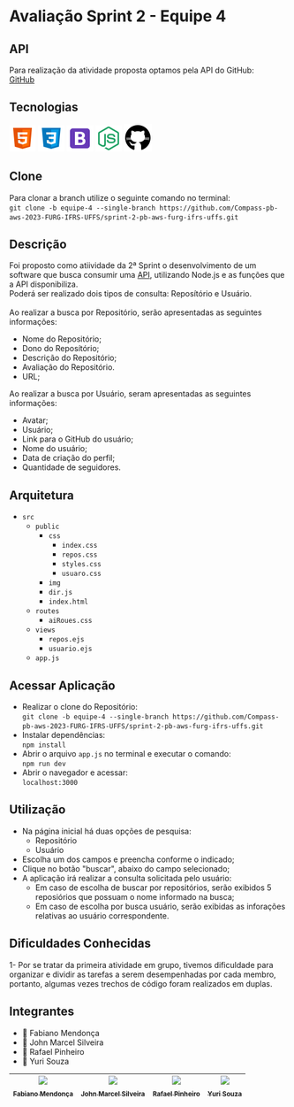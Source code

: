 # Avaliação Sprint 2 - Equipe 4

## API
Para realização da atividade proposta optamos pela API do GitHub:<br>
[GitHub](https://docs.github.com/pt/rest?apiVersion=2022-11-28)

## Tecnologias
![HTML5](src/public/img/html5.png) ![CSS3](src/public/img/css3.png) ![BootSrap](src/public/img/bootstrap.png) ![Node.JS](src/public/img/nodejs.png) ![GitHub](src/public/img/github.png)

## Clone 
Para clonar a branch utilize o seguinte comando no terminal: <br> 
```git clone -b equipe-4 --single-branch https://github.com/Compass-pb-aws-2023-FURG-IFRS-UFFS/sprint-2-pb-aws-furg-ifrs-uffs.git``` 

## Descrição    
Foi proposto como atiividade da 2ª Sprint o desenvolvimento de um software que busca consumir uma [API](https://any-api.com), utilizando Node.js e as funções que a API disponibiliza. <br>
Poderá ser realizado dois tipos de consulta: Reposítório e Usuário.<br><br>
Ao realizar a busca por Repositório, serão apresentadas as seguintes informações:<br>
* Nome do Repositório;<br>
* Dono do Reposítório;<br>
* Descrição do Repositório;<br>
* Avaliação do Repositório.<br>
* URL;

Ao realizar a busca por Usuário, seram apresentadas as seguintes informações: <br>

* Avatar; <br>
* Usuário;<br>
* Link para o GitHub do usuário;<br>
* Nome do usuário;<br>
* Data de criação do perfil; <br>
* Quantidade de seguidores.<br>

## Arquitetura
* ```src```
    * ```public```
        * ```css```
            * ```index.css```
            * ```repos.css```
            * ```styles.css```
            * ```usuaro.css```
        * ```img```
        * ```dir.js```
        * ```index.html```
    * ```routes```
        * ```aiRoues.css```
    * ```views```
        * ```repos.ejs```
        * ```usuario.ejs```
    * ```app.js```

## Acessar Aplicação
* Realizar o clone do Repositório: <br>
```git clone -b equipe-4 --single-branch https://github.com/Compass-pb-aws-2023-FURG-IFRS-UFFS/sprint-2-pb-aws-furg-ifrs-uffs.git``` <br>
* Instalar dependências: <br>
```npm install```<br>
* Abrir o arquivo ```app.js``` no terminal e executar o comando:<br>
```npm run dev```<br>
* Abrir o navegador e acessar:<br>
```localhost:3000``` <br>

## Utilização 
* Na página inicial há duas opções de pesquisa:
    * Repositório
    * Usuário
* Escolha um dos campos e preencha conforme o indicado;<br>
* Clique no botão "buscar", abaixo do campo selecionado;<br>
* A aplicação irá realizar a consulta solicitada pelo usuário:
    * Em caso de escolha de buscar por repositórios, serão exibidos 5 reposiórios que possuam o nome informado na busca;
    * Em caso de escolha por busca usuário, serão exibidas as inforações relativas ao usuário correspondente. 

## Dificuldades Conhecidas
1- Por se tratar da primeira atividade em grupo, tivemos dificuldade para organizar e dividir as tarefas a serem desempenhadas por cada membro, portanto, algumas vezes trechos de código foram realizados em duplas.

## Integrantes

- 🔨 Fabiano Mendonça
- 🔨 John Marcel Silveira
- 🔨 Rafael Pinheiro
- 🔨 Yuri Souza

| [<img src="https://avatars.githubusercontent.com/u/54964022?v=4" width=85><br><sub>Fabiano Mendonça</sub>](https://github.com/FabianoMendonca) | [<img src="https://avatars.githubusercontent.com/u/29494433?v=4" width=85><br><sub>John Marcel Silveira</sub>](https://github.com/JohnMarcelSilveira) | [<img src="https://avatars.githubusercontent.com/u/49412094?v=4" width=85><br><sub>Rafael Pinheiro</sub>](https://github.com/RafaMPinheiro) | [<img src="https://avatars.githubusercontent.com/u/30680769?v=4" width=85><br><sub>Yuri Souza</sub>](https://github.com/Zeeneboch) |
| :--------------------------------------------------------------------------------------------------------------------------------------------: | :---------------------------------------------------------------------------------------------------------------------------------------------------: | :-----------------------------------------------------------------------------------------------------------------------------------------: | ---------------------------------------------------------------------------------------------------------------------------------- |
